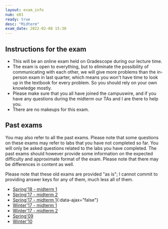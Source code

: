 ```yaml
---
layout: exam_info
num: e01
ready: true
desc: "Midterm"
exam_date: 2022-02-08 15:30
---
```


## Instructions for the exam 

* This will be an online exam held on Gradescope during our lecture time.
* The exam is open to everything, but to eliminate the possibility of communicating with each other, we will give more problems than the in-person exam in last quarter, which means you won't have time to look up in the textbook for every problem. So you should rely on your own knowledge mostly.
* Please make sure that you all have joined the campuswire, and if you have any questions during the midterm our TAs and I are there to help you.
* There are no makeups for this exam.


## Past exams
You may also refer to all the past exams. Please note that some questions on these exams may refer to labs that you have not completed so far. You will only be asked questions related to the labs you have completed. The past exams should however provide some information on the expected difficulty and approximate format of the exam. Please note that there may be differences in content as well.

Please note that these old exams are provided "as is"; I cannot commit to providing answer keys for any of them, much less all of them.

* [Spring'18 - midterm 1](https://docs.google.com/document/d/1hUNlHmDuhFNnOvE1ycDie6HfPjhmM8_PtOZrg_KW3uE/edit?usp=sharing)
* [Spring'17 - midterm 2](https://docs.google.com/document/d/1ntjJnT3H9DAeQbygjyJoC6PLHIM9xyarSTFpOGF9KsU/edit?usp=sharing)
* [Spring'17 - midterm 1](midterm1-sp17.pdf){:data-ajax="false"}
* [Winter'17 - midterm 1](https://drive.google.com/file/d/0B__7284Jee0fS1hYSW1yMUpYd2s/view?usp=sharing)
* [Winter'17 - midterm 2](https://drive.google.com/open?id=0B1z9k2M7uTvJQlVPZnZMM2JiQkk) 
* [Spring'09](https://pconrad.github.io/old_pconrad_cs16/09F/exams/E01/practiceExam.01/index.html)
* [Winter'10](https://pconrad.github.io/old_pconrad_cs16/10W/exams/E01/actualExam/exam.pdf)

